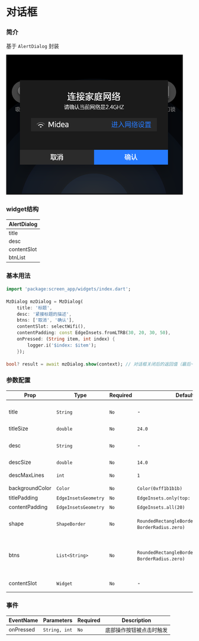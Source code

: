 # 对话框

### 简介
基于 `AlertDialog` 封装  

![示例](./imgs/dialog.png)

### widget结构
AlertDialog|
-|
title|
desc|
contentSlot|
btnList|

### 基本用法

```dart
import 'package:screen_app/widgets/index.dart';

MzDialog mzDialog = MzDialog(
    title: '标题',
    desc: '紧接标题的描述',
    btns: ['取消', '确认'],
    contentSlot: selectWifi(),
    contentPadding: const EdgeInsets.fromLTRB(30, 20, 30, 50),
    onPressed: (String item, int index) {
        logger.i('$index: $item');
    });

bool? result = await mzDialog.show(context); // 对话框关闭后的返回值（最后一个按钮返回 `true`，其余 `false`）
```

### 参数配置
| Prop            | Type                 | Required | Default                                                   | Description |
|-----------------|----------------------|----------|-----------------------------------------------------------|-------------|
| title           | `String`             |`No`| -                                                         | 标题，超出长度则截断并显示...|
| titleSize       | `double`             |`No`| `24.0`                                                    | 标题字号 |
| desc            | `String`             |`No`| -                                                         | 描述，超出长度则截断并显示...|
| descSize        | `double`             |`No`| `14.0`                                                    | 描述字号 |
| descMaxLines    | `int`                |`No`| `1`                                                       | 描述最大行数 |
| backgroundColor | `Color`              |`No`| `Color(0xff1b1b1b)`                                       | 背景颜色 |
| titlePadding    | `EdgeInsetsGeometry` |`No`| `EdgeInsets.only(top: 30)`                                | 标题边距 |
| contentPadding  | `EdgeInsetsGeometry` |`No`| `EdgeInsets.all(20)`                                      | 内容边距 |
| shape           | `ShapeBorder`        |`No`| `RoundedRectangleBorder(borderRadius: BorderRadius.zero)` | 边框样式定义（默认无圆角） |
| btns            | `List<String>`       |`No`| `RoundedRectangleBorder(borderRadius: BorderRadius.zero)` | 底部操作按钮列表（最后一个按钮使用选中样式） |
| contentSlot     | `Widget`             |`No`| -                                                         | 内容区域插槽 |


### 事件
| EventName | Parameters | Required |  Description |
|------|------|----------|--------------|
| onPressed | `String, int` | `No` | 底部操作按钮被点击时触发 |
